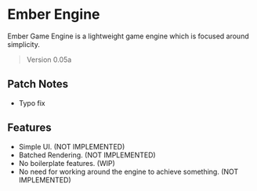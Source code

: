 # Ember Engine

Ember Game Engine is a lightweight game engine which is focused around simplicity.

> Version 0.05a

## Patch Notes

- Typo fix

## Features

- Simple UI. (NOT IMPLEMENTED)
- Batched Rendering. (NOT IMPLEMENTED)
- No boilerplate features. (WIP)
- No need for working around the engine to achieve something. (NOT IMPLEMENTED)

